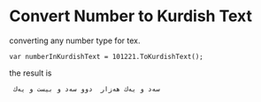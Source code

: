 # Convert Number to Kurdish Text
converting any number type for tex.

    var numberInKurdishText = 101221.ToKurdishText();

the result is 

```
 سه‌د و یه‌ك هه‌زار  دوو سه‌د و بیست و یه‌ك
```
